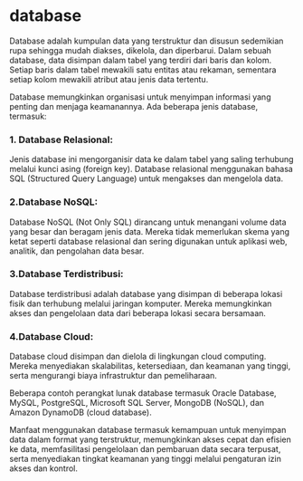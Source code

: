 ---
---
# database
Database adalah kumpulan data yang terstruktur dan disusun sedemikian rupa sehingga mudah diakses, dikelola, dan diperbarui. Dalam sebuah database, data disimpan dalam tabel yang terdiri dari baris dan kolom. 
Setiap baris dalam tabel mewakili satu entitas atau rekaman, sementara setiap kolom mewakili atribut atau jenis data tertentu.

Database memungkinkan organisasi untuk menyimpan informasi yang penting dan menjaga keamanannya. Ada beberapa jenis database, termasuk:

### 1. Database Relasional: 
Jenis database ini mengorganisir data ke dalam tabel yang saling terhubung melalui kunci asing (foreign key). Database relasional menggunakan bahasa SQL (Structured Query Language) untuk mengakses dan mengelola data.

### 2.Database NoSQL:
Database NoSQL (Not Only SQL) dirancang untuk menangani volume data yang besar dan beragam jenis data. Mereka tidak memerlukan skema yang ketat seperti database relasional dan sering digunakan untuk aplikasi web, analitik, dan pengolahan data besar.

### 3.Database Terdistribusi: 
Database terdistribusi adalah database yang disimpan di beberapa lokasi fisik dan terhubung melalui jaringan komputer. Mereka memungkinkan akses dan pengelolaan data dari beberapa lokasi secara bersamaan.

### 4.Database Cloud:
Database cloud disimpan dan dielola di lingkungan cloud computing. Mereka menyediakan skalabilitas, ketersediaan, dan keamanan yang tinggi, serta mengurangi biaya infrastruktur dan pemeliharaan.

Beberapa contoh perangkat lunak database termasuk Oracle Database, MySQL, PostgreSQL, Microsoft SQL Server, MongoDB (NoSQL), dan Amazon DynamoDB (cloud database).

Manfaat menggunakan database termasuk kemampuan untuk menyimpan data dalam format yang terstruktur, memungkinkan akses cepat dan efisien ke data, memfasilitasi pengelolaan dan pembaruan data secara terpusat, serta menyediakan tingkat keamanan yang tinggi melalui pengaturan izin akses dan kontrol.






